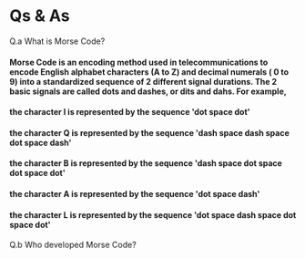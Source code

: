# Qs & As

Q.a  What is Morse Code?
#### Morse Code is an encoding method used in telecommunications to encode English alphabet characters (A to Z) and decimal numerals ( 0 to 9) into a standardized sequence of 2 different signal durations. The 2 basic signals are called dots and dashes, or dits and dahs. For example,  
#### the character I is represented by the sequence 'dot space dot'  
#### the character Q is represented by the sequence 'dash space dash space dot space dash'
#### the character B is represented by the sequence 'dash space dot space dot space dot'
#### the character A is represented by the sequence 'dot space dash'
#### the character L is represented by the sequence 'dot space dash space dot space dot'



Q.b Who developed Morse Code?
